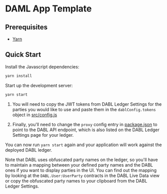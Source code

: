 # DAML App Template

## Prerequisites

* [Yarn](https://yarnpkg.com/lang/en/docs/install/)

## Quick Start

Install the Javascript dependencies:
```sh
yarn install
```

Start up the development server:
```sh
yarn start
```

1. You will need to copy the JWT tokens from DABL Ledger Settings for the parties you would like to use and paste them in the `dablConfig.tokens` object in [src/config.js](src/config.js)

2. Finally, you'll need to change the `proxy` config entry in [package.json](package.json) to point to the DABL API endpoint, which is also listed on the DABL Ledger Settings page for your ledger.

You can now run `yarn start` again and your application will work against the deployed DABL ledger.

Note that DABL uses obfuscated party names on the ledger, so you'll have to maintain a mapping between your defined party names and the DABL ones if you want to display parties in the UI. You can find out the mapping by looking at the `DABL.User:UserParty` contracts in the DABL Live Data view or copy the obfuscated party names to your clipboard from the DABL Ledger Settings.
